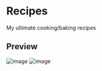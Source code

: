 # Recipes
My ultimate cooking/baking recipes

## Preview
![image](https://user-images.githubusercontent.com/6375613/150340605-baac3574-dc9c-47dc-b23d-c842a3d5695c.png)
![image](https://user-images.githubusercontent.com/6375613/150341028-f1a90395-c6c7-4b4d-88a2-cee4d80c410e.png)
